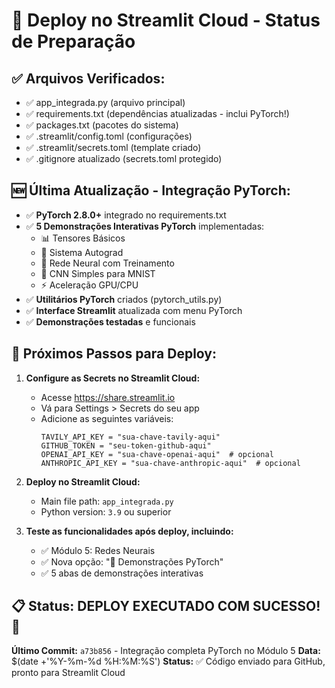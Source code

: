 # 🚀 Deploy no Streamlit Cloud - Status de Preparação

## ✅ Arquivos Verificados:
- ✅ app_integrada.py (arquivo principal)
- ✅ requirements.txt (dependências atualizadas - inclui PyTorch!)
- ✅ packages.txt (pacotes do sistema)
- ✅ .streamlit/config.toml (configurações)
- ✅ .streamlit/secrets.toml (template criado)
- ✅ .gitignore atualizado (secrets.toml protegido)

## 🆕 **Última Atualização - Integração PyTorch:**
- ✅ **PyTorch 2.8.0+** integrado no requirements.txt
- ✅ **5 Demonstrações Interativas PyTorch** implementadas:
  - 📊 Tensores Básicos
  - 🔄 Sistema Autograd
  - 🧠 Rede Neural com Treinamento
  - 🎨 CNN Simples para MNIST
  - ⚡ Aceleração GPU/CPU
- ✅ **Utilitários PyTorch** criados (pytorch_utils.py)
- ✅ **Interface Streamlit** atualizada com menu PyTorch
- ✅ **Demonstrações testadas** e funcionais

## 🔧 Próximos Passos para Deploy:

1. **Configure as Secrets no Streamlit Cloud:**
   - Acesse https://share.streamlit.io
   - Vá para Settings > Secrets do seu app
   - Adicione as seguintes variáveis:
     ```
     TAVILY_API_KEY = "sua-chave-tavily-aqui"
     GITHUB_TOKEN = "seu-token-github-aqui"
     OPENAI_API_KEY = "sua-chave-openai-aqui"  # opcional
     ANTHROPIC_API_KEY = "sua-chave-anthropic-aqui"  # opcional
     ```

2. **Deploy no Streamlit Cloud:**
   - Main file path: `app_integrada.py`
   - Python version: `3.9` ou superior

3. **Teste as funcionalidades após deploy, incluindo:**
   - ✅ Módulo 5: Redes Neurais
   - ✅ Nova opção: "🧠 Demonstrações PyTorch"
   - ✅ 5 abas de demonstrações interativas

## 📋 Status: DEPLOY EXECUTADO COM SUCESSO! 🎉

**Último Commit:** `a73b856` - Integração completa PyTorch no Módulo 5
**Data:** $(date +'%Y-%m-%d %H:%M:%S')
**Status:** ✅ Código enviado para GitHub, pronto para Streamlit Cloud
